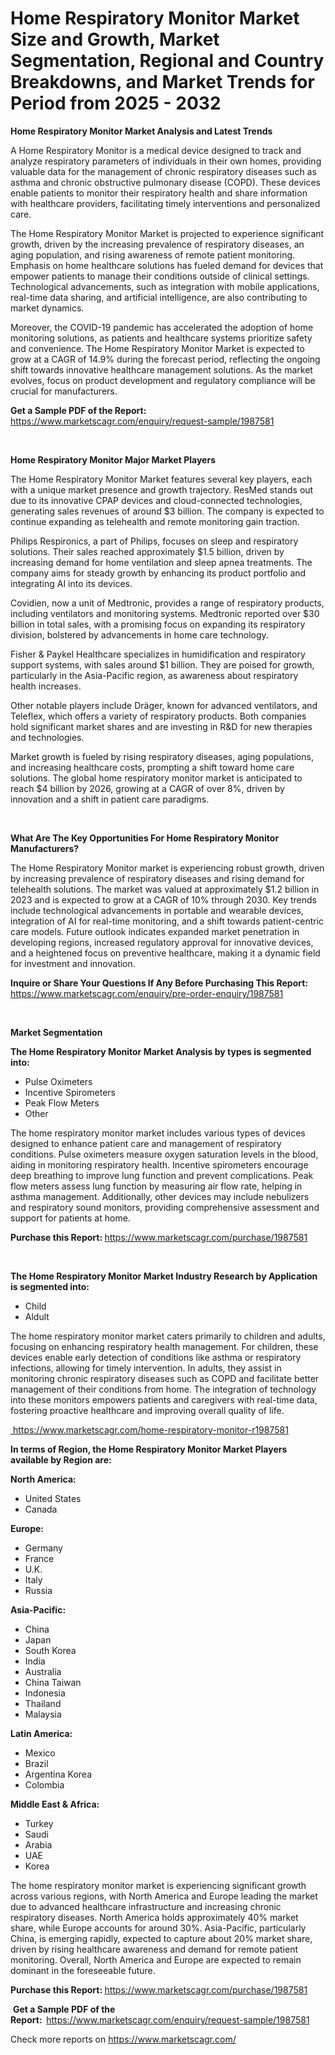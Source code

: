 <p><h1>Home Respiratory Monitor Market Size and Growth, Market Segmentation, Regional and Country Breakdowns, and Market Trends for Period from 2025 -  2032</h1></p><p><strong>Home Respiratory Monitor Market Analysis and Latest Trends</strong></p>
<p><p>A Home Respiratory Monitor is a medical device designed to track and analyze respiratory parameters of individuals in their own homes, providing valuable data for the management of chronic respiratory diseases such as asthma and chronic obstructive pulmonary disease (COPD). These devices enable patients to monitor their respiratory health and share information with healthcare providers, facilitating timely interventions and personalized care.</p><p>The Home Respiratory Monitor Market is projected to experience significant growth, driven by the increasing prevalence of respiratory diseases, an aging population, and rising awareness of remote patient monitoring. Emphasis on home healthcare solutions has fueled demand for devices that empower patients to manage their conditions outside of clinical settings. Technological advancements, such as integration with mobile applications, real-time data sharing, and artificial intelligence, are also contributing to market dynamics.</p><p>Moreover, the COVID-19 pandemic has accelerated the adoption of home monitoring solutions, as patients and healthcare systems prioritize safety and convenience. The Home Respiratory Monitor Market is expected to grow at a CAGR of 14.9% during the forecast period, reflecting the ongoing shift towards innovative healthcare management solutions. As the market evolves, focus on product development and regulatory compliance will be crucial for manufacturers.</p></p>
<p><strong>Get a Sample PDF of the Report:&nbsp;</strong> <a href="https://www.marketscagr.com/enquiry/request-sample/1987581?utm_campaign=2565&utm_medium=2&utm_source=Github&utm_content=ia&utm_term=05032025&utm_id=home-respiratory-monitor">https://www.marketscagr.com/enquiry/request-sample/1987581</a></p>
<p>&nbsp;</p>
<p><strong>Home Respiratory Monitor Major Market Players</strong></p>
<p><p>The Home Respiratory Monitor Market features several key players, each with a unique market presence and growth trajectory. ResMed stands out due to its innovative CPAP devices and cloud-connected technologies, generating sales revenues of around $3 billion. The company is expected to continue expanding as telehealth and remote monitoring gain traction.</p><p>Philips Respironics, a part of Philips, focuses on sleep and respiratory solutions. Their sales reached approximately $1.5 billion, driven by increasing demand for home ventilation and sleep apnea treatments. The company aims for steady growth by enhancing its product portfolio and integrating AI into its devices.</p><p>Covidien, now a unit of Medtronic, provides a range of respiratory products, including ventilators and monitoring systems. Medtronic reported over $30 billion in total sales, with a promising focus on expanding its respiratory division, bolstered by advancements in home care technology.</p><p>Fisher & Paykel Healthcare specializes in humidification and respiratory support systems, with sales around $1 billion. They are poised for growth, particularly in the Asia-Pacific region, as awareness about respiratory health increases.</p><p>Other notable players include Dräger, known for advanced ventilators, and Teleflex, which offers a variety of respiratory products. Both companies hold significant market shares and are investing in R&D for new therapies and technologies.</p><p>Market growth is fueled by rising respiratory diseases, aging populations, and increasing healthcare costs, prompting a shift toward home care solutions. The global home respiratory monitor market is anticipated to reach $4 billion by 2026, growing at a CAGR of over 8%, driven by innovation and a shift in patient care paradigms.</p></p>
<p>&nbsp;</p>
<p><strong>What Are The Key Opportunities For Home Respiratory Monitor Manufacturers?</strong></p>
<p><p>The Home Respiratory Monitor market is experiencing robust growth, driven by increasing prevalence of respiratory diseases and rising demand for telehealth solutions. The market was valued at approximately $1.2 billion in 2023 and is expected to grow at a CAGR of 10% through 2030. Key trends include technological advancements in portable and wearable devices, integration of AI for real-time monitoring, and a shift towards patient-centric care models. Future outlook indicates expanded market penetration in developing regions, increased regulatory approval for innovative devices, and a heightened focus on preventive healthcare, making it a dynamic field for investment and innovation.</p></p>
<p><strong>Inquire or Share Your Questions If Any Before Purchasing This Report:</strong> <a href="https://www.marketscagr.com/enquiry/pre-order-enquiry/1987581?utm_campaign=2565&utm_medium=2&utm_source=Github&utm_content=ia&utm_term=05032025&utm_id=home-respiratory-monitor">https://www.marketscagr.com/enquiry/pre-order-enquiry/1987581</a></p>
<p>&nbsp;</p>
<p><strong>Market Segmentation</strong></p>
<p><strong>The Home Respiratory Monitor Market Analysis by types is segmented into:</strong></p>
<p><ul><li>Pulse Oximeters</li><li>Incentive Spirometers</li><li>Peak Flow Meters</li><li>Other</li></ul></p>
<p><p>The home respiratory monitor market includes various types of devices designed to enhance patient care and management of respiratory conditions. Pulse oximeters measure oxygen saturation levels in the blood, aiding in monitoring respiratory health. Incentive spirometers encourage deep breathing to improve lung function and prevent complications. Peak flow meters assess lung function by measuring air flow rate, helping in asthma management. Additionally, other devices may include nebulizers and respiratory sound monitors, providing comprehensive assessment and support for patients at home.</p></p>
<p><strong>Purchase this Report:&nbsp;</strong><a href="https://www.marketscagr.com/purchase/1987581?utm_campaign=2565&utm_medium=2&utm_source=Github&utm_content=ia&utm_term=05032025&utm_id=home-respiratory-monitor">https://www.marketscagr.com/purchase/1987581</a></p>
<p>&nbsp;</p>
<p><strong>The Home Respiratory Monitor Market Industry Research by Application is segmented into:</strong></p>
<p><ul><li>Child</li><li>Aldult</li></ul></p>
<p><p>The home respiratory monitor market caters primarily to children and adults, focusing on enhancing respiratory health management. For children, these devices enable early detection of conditions like asthma or respiratory infections, allowing for timely intervention. In adults, they assist in monitoring chronic respiratory diseases such as COPD and facilitate better management of their conditions from home. The integration of technology into these monitors empowers patients and caregivers with real-time data, fostering proactive healthcare and improving overall quality of life.</p></p>
<p><a href="https://www.marketscagr.com/home-respiratory-monitor-r1987581?utm_campaign=2565&utm_medium=2&utm_source=Github&utm_content=ia&utm_term=05032025&utm_id=home-respiratory-monitor">&nbsp;https://www.marketscagr.com/home-respiratory-monitor-r1987581</a></p>
<p><strong>In terms of Region, the Home Respiratory Monitor Market Players available by Region are:</strong></p>
<p>
    <p> <strong> North America: </strong>
        <ul>
            <li>United States</li>
            <li>Canada</li>
        </ul>
        </p> 
    <p> <strong> Europe: </strong>
        <ul>
            <li>Germany</li>
            <li>France</li>
            <li>U.K.</li>
            <li>Italy</li>
            <li>Russia</li>
        </ul>
        </p> 
    <p> <strong> Asia-Pacific: </strong>
        <ul>
            <li>China</li>
            <li>Japan</li>
            <li>South Korea</li>
            <li>India</li>
            <li>Australia</li>
            <li>China Taiwan</li>
            <li>Indonesia</li>
            <li>Thailand</li>
            <li>Malaysia</li>
        </ul>
        </p> 
    <p> <strong> Latin America: </strong>
        <ul>
            <li>Mexico</li>
            <li>Brazil</li>
            <li>Argentina Korea</li>
            <li>Colombia</li>
        </ul>
        </p> 
    <p> <strong> Middle East & Africa: </strong>
        <ul>
            <li>Turkey</li>
            <li>Saudi</li>
            <li>Arabia</li>
            <li>UAE</li>
            <li>Korea</li>
        </ul>
    </p>
    </p>
<p><p>The home respiratory monitor market is experiencing significant growth across various regions, with North America and Europe leading the market due to advanced healthcare infrastructure and increasing chronic respiratory diseases. North America holds approximately 40% market share, while Europe accounts for around 30%. Asia-Pacific, particularly China, is emerging rapidly, expected to capture about 20% market share, driven by rising healthcare awareness and demand for remote patient monitoring. Overall, North America and Europe are expected to remain dominant in the foreseeable future.</p></p>
<p><strong>Purchase this Report: </strong><a href="https://www.marketscagr.com/purchase/1987581?utm_campaign=2565&utm_medium=2&utm_source=Github&utm_content=ia&utm_term=05032025&utm_id=home-respiratory-monitor">https://www.marketscagr.com/purchase/1987581</a></p>
<p>&nbsp;<strong>Get a Sample PDF of the Report:&nbsp;&nbsp;</strong><a href="https://www.marketscagr.com/enquiry/request-sample/1987581?utm_campaign=2565&utm_medium=2&utm_source=Github&utm_content=ia&utm_term=05032025&utm_id=home-respiratory-monitor">https://www.marketscagr.com/enquiry/request-sample/1987581</a></p>
<p><strong></strong></p>
<p>Check more reports on <a href="https://www.marketscagr.com/?utm_campaign=2565&utm_medium=2&utm_source=Github&utm_content=ia&utm_term=05032025&utm_id=home-respiratory-monitor">https://www.marketscagr.com/</a></p>